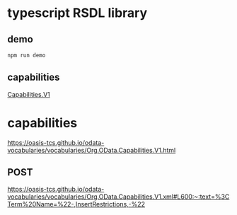 # typescript RSDL library

## demo

```bash
npm run demo
```



## capabilities

[Capabilities.V1](https://github.com/oasis-tcs/odata-vocabularies/blob/main/vocabularies/Org.OData.Capabilities.V1.md)
# capabilities

https://oasis-tcs.github.io/odata-vocabularies/vocabularies/Org.OData.Capabilities.V1.html


## POST
https://oasis-tcs.github.io/odata-vocabularies/vocabularies/Org.OData.Capabilities.V1.xml#L600:~:text=%3CTerm%20Name=%22-,InsertRestrictions,-%22
